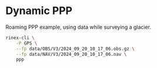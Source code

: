 Dynamic PPP
===========

Roaming PPP example, using data while surveying a glacier.

```bash
rinex-cli \
    -P GPS \
    --fp data/OBS/V3/2024_09_20_10_17_06.obs.gz \
    --fp data/NAV/V3/2024_09_20_10_17_06.nav \
    ppp
```
